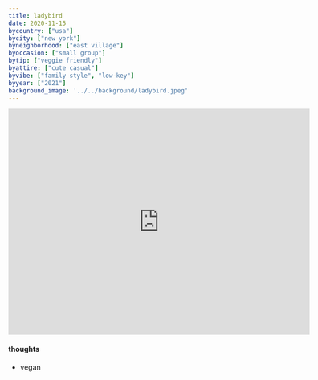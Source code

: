 ```yaml
---
title: ladybird
date: 2020-11-15
bycountry: ["usa"]
bycity: ["new york"]
byneighborhood: ["east village"]
byoccasion: ["small group"]
bytip: ["veggie friendly"]
byattire: ["cute casual"]
byvibe: ["family style", "low-key"]
byyear: ["2021"]
background_image: '../../background/ladybird.jpeg'
---
```


<iframe src="https://www.google.com/maps/embed?pb=!1m18!1m12!1m3!1d3023.6062311782016!2d-73.98711358813507!3d40.726684136596916!2m3!1f0!2f0!3f0!3m2!1i1024!2i768!4f13.1!3m3!1m2!1s0x89c259917bd96775%3A0xab9393586a14ef2!2sLadybird!5e0!3m2!1sen!2sus!4v1706839239859!5m2!1sen!2sus" width="600" height="450" style="border:0;" allowfullscreen="" loading="lazy" referrerpolicy="no-referrer-when-downgrade"></iframe>

#### thoughts
* vegan